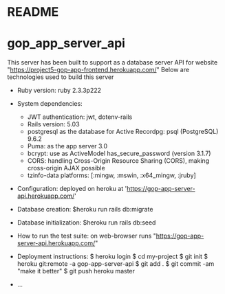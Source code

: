 # README

# gop_app_server_api

This server has been built to support as a database server API for website "https://project5-gop-app-frontend.herokuapp.com/"
Below are technologies used to build this server

* Ruby version: ruby 2.3.3p222

* System dependencies:

    - JWT authentication: jwt, dotenv-rails
    - Rails version: 5.03
    - postgresql as the database for Active Recordpg: psql (PostgreSQL) 9.6.2
    - Puma: as the app server 3.0
    - bcrypt: use as ActiveModel has_secure_password (version 3.1.7)
    - CORS: handling Cross-Origin Resource Sharing (CORS), making cross-origin AJAX possible
    - tzinfo-data platforms: [:mingw, :mswin, :x64_mingw, :jruby]

* Configuration: deployed on heroku  at 'https://gop-app-server-api.herokuapp.com/'

* Database creation: $heroku run rails db:migrate

* Database initialization: $heroku run rails db:seed

* How to run the test suite: on web-browser runs "https://gop-app-server-api.herokuapp.com/"

* Deployment instructions:
    $ heroku login
    $ cd my-project
    $ git init
    $ heroku git:remote -a gop-app-server-api
    $ git add .
    $ git commit -am "make it better"
    $ git push heroku master
* ...
